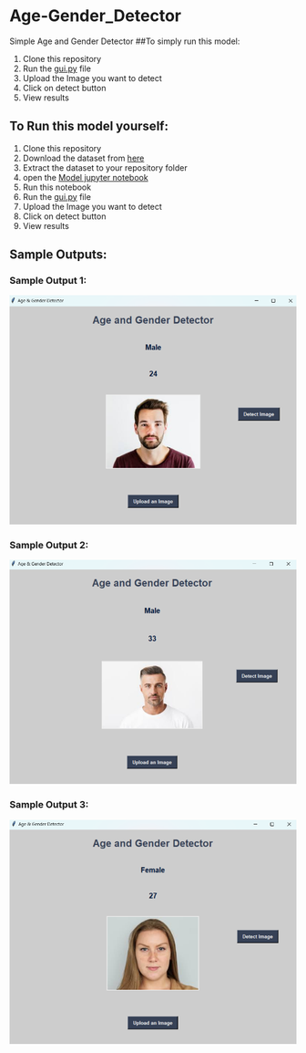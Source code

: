 # Age-Gender_Detector
Simple Age and Gender Detector
##To simply run this model:
1. Clone this repository
2. Run the [gui.py](https://github.com/deva260202/Age-Gender_Detector/blob/main/gui.py) file
3. Upload the Image you want to detect
4. Click on detect button
5. View results

## To Run this model yourself:
1. Clone this repository
2. Download the dataset from [here](https://www.kaggle.com/datasets/jangedoo/utkface-new)
3. Extract the dataset to your repository folder
4. open the [Model jupyter notebook](https://github.com/deva260202/Age-Gender_Detector/blob/main/Model.ipynb)
5. Run this notebook
6. Run the [gui.py](https://github.com/deva260202/Age-Gender_Detector/blob/main/gui.py) file
7. Upload the Image you want to detect
8. Click on detect button
9. View results

## Sample Outputs:
### Sample Output 1:
![Sample Output 1](https://github.com/deva260202/Age-Gender_Detector/blob/main/Output_Image-1.png)
### Sample Output 2:
![Sample Output 2](https://github.com/deva260202/Age-Gender_Detector/blob/main/Output_Image-2.png)
### Sample Output 3:
![Sample Output 3](https://github.com/deva260202/Age-Gender_Detector/blob/main/Output_Image-3.png)
